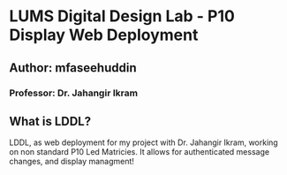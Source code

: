 # LUMS Digital Design Lab - P10 Display Web Deployment
## Author: mfaseehuddin
### Professor: Dr. Jahangir Ikram

## What is LDDL?
LDDL, as web deployment for my project with Dr. Jahangir Ikram, working on non standard P10 Led Matricies. It allows for authenticated message changes, and display managment!


